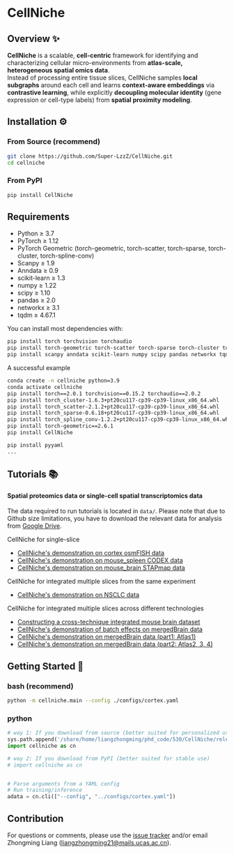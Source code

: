 
# CellNiche

## Overview ✨
**CellNiche** is a scalable, **cell-centric** framework for identifying and characterizing cellular micro-environments from **atlas-scale, heterogeneous spatial omics data**.  
Instead of processing entire tissue slices, CellNiche samples **local subgraphs** around each cell and learns **context-aware embeddings** via **contrastive learning**, while explicitly **decoupling molecular identity** (gene expression or cell-type labels) from **spatial proximity modeling**.


## Installation ⚙️
### From Source (recommend)
```bash
git clone https://github.com/Super-LzzZ/CellNiche.git
cd cellniche
```
### From PyPI
```bash
pip install CellNiche
```

## Requirements
- Python ≥ 3.7  
- PyTorch ≥ 1.12  
- PyTorch Geometric (torch-geometric, torch-scatter, torch-sparse, torch-cluster, torch-spline-conv)  
- Scanpy ≥ 1.9  
- Anndata ≥ 0.9  
- scikit-learn ≥ 1.3  
- numpy ≥ 1.22  
- scipy ≥ 1.10  
- pandas ≥ 2.0  
- networkx ≥ 3.1   
- tqdm ≥ 4.67.1  

You can install most dependencies with:

```bash
pip install torch torchvision torchaudio
pip install torch-geometric torch-scatter torch-sparse torch-cluster torch-spline-conv
pip install scanpy anndata scikit-learn numpy scipy pandas networkx tqdm
```

A successful example
```bash
conda create -n cellniche python=3.9
conda activate cellniche
pip install torch==2.0.1 torchvision==0.15.2 torchaudio==2.0.2
pip install torch_cluster-1.6.3+pt20cu117-cp39-cp39-linux_x86_64.whl
pip install torch_scatter-2.1.2+pt20cu117-cp39-cp39-linux_x86_64.whl
pip install torch_sparse-0.6.18+pt20cu117-cp39-cp39-linux_x86_64.whl
pip install torch_spline_conv-1.2.2+pt20cu117-cp39-cp39-linux_x86_64.whl
pip install torch-geometric==2.6.1
pip install CellNiche

pip install pyyaml
...
```


## Tutorials 📚
#### Spatial proteomics data or single-cell spatial transcriptomics data

The data required to run tutorials is located in `data/`. Please note that due to Github size limitations, you have to download the relevant data for analysis from [Google Drive](https://drive.google.com/drive/folders/1pw_TrjsHIWAXnz1Qzfir-DJOv4IGI4Y5?usp=sharing). 

CellNiche for single-slice
* [CellNiche's demonstration on cortex osmFISH data](tutorial/cortex.ipynb)
* [CellNiche's demonstration on mouse_spleen CODEX data](tutorial/spleen.ipynb)
* [CellNiche's demonstration on mouse_brain STAPmap data](tutorial/brain_STARmap.ipynb)

CellNiche for integrated multiple slices from the same experiment
* [CellNiche's demonstration on NSCLC data](tutorial/NSCLC.ipynb)

CellNiche for integrated multiple slices across different technologies
* [Constructing a cross-technique integrated mouse brain dataset](tutorial/create_mergedBrainDataset.ipynb)
* [CellNiche's demonstration of batch effects on mergedBrain data](tutorial/mergedBrain_batch.ipynb)
* [CellNiche's demonstration on mergedBrain data (part1: Atlas1)](tutorial/mergedBrain_patr1.ipynb)
* [CellNiche's demonstration on mergedBrain data (part2: Atlas2, 3, 4)](tutorial/mergedBrain_part2.ipynb)



## Getting Started 🚀
### bash (recommend)
```bash
python -m cellniche.main --config ./configs/cortex.yaml

```
### python
```python
# way 1: If you download from source (better suited for personalized use)
sys.path.append('/share/home/liangzhongming/phd_code/530/CellNiche/release')
import cellniche as cn

# way 2: If you download from PyPI (better suited for stable use)
# import cellniche as cn


# Parse arguments from a YAML config
# Run training/inference
adata = cn.cli(["--config", "../configs/cortex.yaml"])
```

## Contribution

For questions or comments, please use the [issue tracker](https://github.com/Super-LzzZ/CellNiche/issues) and/or email Zhongming Liang (liangzhongming21@mails.ucas.ac.cn).